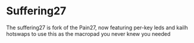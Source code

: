 # Suffering27
The suffering27 is fork of the Pain27, now featuring per-key leds and kailh hotswaps to use this as the macropad you never knew you needed
